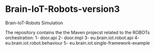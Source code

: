 # Brain-IoT-Robots-version3
Brain-IoT-Robots Simulation

The repository contains the the Maven projecst related to the ROBOTs orchestration:
1- door.api
2- door.impl
3- eu.brain.iot.robot.api
4- eu.brain.iot.robot.behaviour
5- eu.brain.iot.single-framework-example
